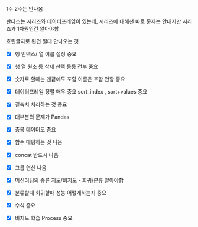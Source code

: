 1주 2주는 안나옴

판다스는 시리즈와 데이터프레임이 있는데, 시리즈에 대해선 따로 문제는 안내지만 시리즈가 1차원인건 알아야함

흐린글자로 된건 절대 안나오는 것

 - [x] 행 인덱스/ 열 이름 설정 중요

- [x] 행 열 원소 등 삭제 선택 등등 전부 중요

- [x] 숫자로 할때는 맨끝에도 포함 이름은 포함 안함 중요

- [x] 데이터프레임 정렬 매우 중요 sort_index , sort+values 중요

- [x] 결측치 처리하는 것 중요

- [x] 대부분의 문제가 Pandas

- [x] 중복 데이터도 중요

- [x] 함수 매핑하는 것 나옴

- [x] concat 반드시 나옴

- [x] 그룹 연산 나옴

- [x] 머신러닝의 종류 지도/비지도 - 회귀/분류 알아야함

- [x] 분류할때 회귀할때 성능 어떻게하는지 중요

- [x] 수식 중요

- [x] 비지도 학습 Process 중요

